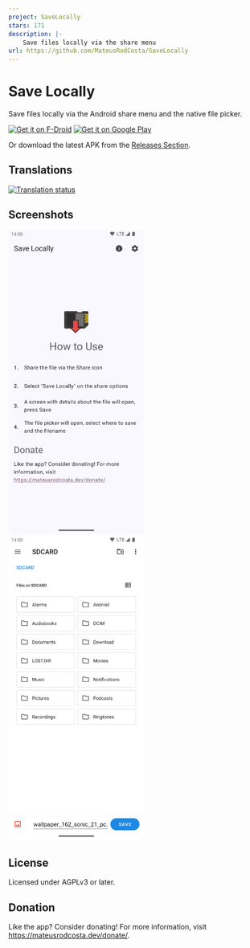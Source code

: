 ```yaml
---
project: SaveLocally
stars: 171
description: |-
    Save files locally via the share menu
url: https://github.com/MateusRodCosta/SaveLocally
---
```


# Save Locally

Save files locally via the Android share menu and the native file picker.

[<img src="https://fdroid.gitlab.io/artwork/badge/get-it-on.png"
     alt="Get it on F-Droid"
     height="80">](https://f-droid.org/packages/com.mateusrodcosta.apps.share2storage/)
[<img src="https://play.google.com/intl/en_us/badges/images/generic/en-play-badge.png"
     alt="Get it on Google Play"
     height="80">](https://play.google.com/store/apps/details?id=com.mateusrodcosta.apps.share2storage)

Or download the latest APK from the [Releases Section](https://github.com/MateusRodCosta/SaveLocally/releases/latest).

## Translations

<a href="https://hosted.weblate.org/engage/save-locally/">
<img src="https://hosted.weblate.org/widget/save-locally/multi-auto.svg" alt="Translation status" />
</a>

## Screenshots

<img src="https://raw.githubusercontent.com/MateusRodCosta/SaveLocally/main/fastlane/metadata/android/en-US/images/phoneScreenshots/1.png" width="270" alt="Main Screen">
<img src="https://raw.githubusercontent.com/MateusRodCosta/SaveLocally/main/fastlane/metadata/android/en-US/images/phoneScreenshots/3.png" width="270" alt="Details Screen">

## License

Licensed under AGPLv3 or later.

## Donation

Like the app? Consider donating! For more information, visit https://mateusrodcosta.dev/donate/.

